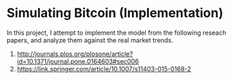 # Simulating Bitcoin (Implementation)
In this project, I attempt to implement the model from the following reseach papers, and analyze them against the real market trends.

  1. http://journals.plos.org/plosone/article?id=10.1371/journal.pone.0164603#sec006
  2. https://link.springer.com/article/10.1007/s11403-015-0168-2

